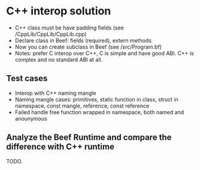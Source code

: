 # C++ interop solution
- C++ class must be have padding fields (see /CppLib/CppLib/CppLib.cpp)
- Declare class in Beef: fields (required), extern methods
- Now you can create subclass in Beef (see /src/Program.bf)
- Notes: prefer C interop over C++, C is simple and have good ABI. C++ is complex and no standard ABI at all.

## Test cases
- Interop with C++ naming mangle
- Naming mangle cases: primitives, static function in class, struct in namespace, const mangle, reference, const reference
- Failed handle free function wrapped in namespace, both named and anounymous

## Analyze the Beef Runtime and compare the difference with C++ runtime
TODO.